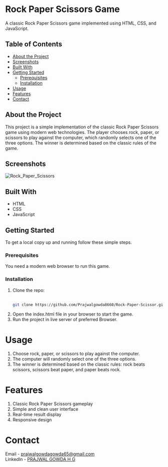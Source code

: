 # Rock Paper Scissors Game

A classic Rock Paper Scissors game implemented using HTML, CSS, and JavaScript.

## Table of Contents

- [About the Project](#about-the-project)
- [Screenshots](#screenshots)
- [Built With](#built-with)
- [Getting Started](#getting-started)
  - [Prerequisites](#prerequisites)
  - [Installation](#installation)
- [Usage](#usage)
- [Features](#features)
- [Contact](#contact)

## About the Project

This project is a simple implementation of the classic Rock Paper Scissors game using modern web technologies. The player chooses rock, paper, or scissors to play against the computer, which randomly selects one of the three options. The winner is determined based on the classic rules of the game.

## Screenshots

![Rock_Paper_Scissors](https://github.com/user-attachments/assets/32e07edf-c019-416e-bc63-600e93c931cc)

## Built With

- HTML
- CSS
- JavaScript

## Getting Started

To get a local copy up and running follow these simple steps.

### Prerequisites

You need a modern web browser to run this game.

### Installation

1. Clone the repo:<br><br>
   ```sh
   git clone https://github.com/Prajwalgowda8660/Rock-Paper-Scissor.git
   
2. Open the index.html file in your browser to start the game.
3. Run the project in live server of preferred Browser.

# Usage
1. Choose rock, paper, or scissors to play against the computer.
2. The computer will randomly select one of the three options.
3. The winner is determined based on the classic rules: rock beats scissors, scissors beat paper, and paper beats rock.
   
# Features
1. Classic Rock Paper Scissors gameplay
2. Simple and clean user interface
3. Real-time result display
4. Responsive design
   
# Contact
Email - prajwalgowdagowda65@gmail.com<br>
LinkedIn - [PRAJWAL GOWDA H G](https://www.linkedin.com/in/prajwal-gowda-h-g-148534242/)

